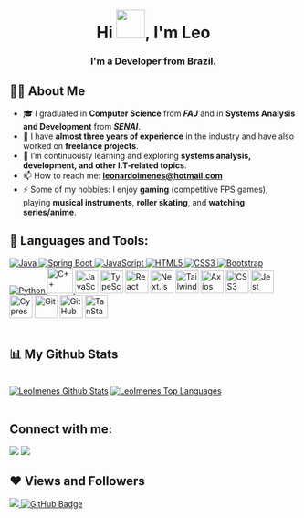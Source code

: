 
<h1 align="center">Hi <img src="https://raw.githubusercontent.com/MartinHeinz/MartinHeinz/master/wave.gif" width="50px" height="50px">, I'm Leo</h1>
<h3 align="center">I'm a Developer from Brazil.</h3>



## 🙋‍♂️ About Me

- 🎓 I graduated in **Computer Science** from ***FAJ*** and in **Systems Analysis and Development** from ***SENAI***.  
- 💼 I have **almost three years of experience** in the industry and have also worked on **freelance projects**.  
- 🌱 I’m continuously learning and exploring **systems analysis, development, and other I.T-related topics**.  
- 📫 How to reach me: **leonardoimenes@hotmail.com**  
- ⚡ Some of my hobbies: I enjoy **gaming** (competitive FPS games), playing **musical instruments**, **roller skating**, and **watching series/anime**.  


## 🚀 Languages and Tools:

<div >

  <a href="https://www.java.com" target="_blank"> 
    <img src="https://img.icons8.com/color/48/000000/java-coffee-cup-logo.png" alt="Java"/> 
  </a>

  <a href="https://spring.io/projects/spring-boot" target="_blank"> 
    <img src="https://img.icons8.com/color/48/000000/spring-logo.png" alt="Spring Boot"/> 
  </a> 

  <a href="https://developer.mozilla.org/en-US/docs/Web/JavaScript" target="_blank"> 
    <img src="https://img.icons8.com/color/48/000000/javascript.png" alt="JavaScript"/> 
  </a> 

  <a href="https://www.w3.org/html/" target="_blank"> 
    <img src="https://img.icons8.com/color/48/000000/html-5.png" alt="HTML5"/> 
  </a> 

  <a href="https://www.w3schools.com/css/" target="_blank"> 
    <img src="https://img.icons8.com/color/48/000000/css3.png" alt="CSS3"/> 
  </a> 

  <a href="https://getbootstrap.com" target="_blank"> 
    <img src="https://img.icons8.com/color/48/000000/bootstrap.png" alt="Bootstrap"/> 
  </a> 

  <a href="https://www.python.org" target="_blank"> 
    <img src="https://img.icons8.com/color/48/000000/python.png" alt="Python"/> 
  </a> 

  <a href="https://www.w3schools.com/CPP/default.asp" target="_blank"> 
    <img src="https://user-images.githubusercontent.com/42747200/46140125-da084900-c26d-11e8-8ea7-c45ae6306309.png" alt="C++" width="45" height="45"/> 
  </a>

  <img src="https://cdn.jsdelivr.net/gh/devicons/devicon/icons/javascript/javascript-original.svg" alt="JavaScript" width="40" height="40"/>
  <img src="https://cdn.jsdelivr.net/gh/devicons/devicon/icons/typescript/typescript-original.svg" alt="TypeScript" width="40" height="40"/>
  <img src="https://cdn.jsdelivr.net/gh/devicons/devicon/icons/react/react-original.svg" alt="React" width="40" height="40"/>
  <img src="https://cdn.jsdelivr.net/gh/devicons/devicon/icons/nextjs/nextjs-original.svg" alt="Next.js" width="40" height="40"/>
  <img src="https://tailwindcss.com/_next/static/media/tailwindcss-mark.d52e9897.svg" alt="Tailwind CSS" width="40" height="40"/>
  <img src="https://axios-http.com/assets/logo.svg" alt="Axios" width="40" height="40"/>
  <img src="https://cdn.jsdelivr.net/gh/devicons/devicon/icons/css3/css3-original.svg" alt="CSS3" width="40" height="40"/>
  <img src="https://cdn.jsdelivr.net/gh/devicons/devicon/icons/jest/jest-plain.svg" alt="Jest" width="40" height="40"/>
  <img src="https://www.cypress.io/images/layouts/cypress-logo.svg" alt="Cypress" width="40" height="40"/>
  <img src="https://cdn.jsdelivr.net/gh/devicons/devicon/icons/git/git-original.svg" alt="Git" width="40" height="40"/>
  <img src="https://cdn.jsdelivr.net/gh/devicons/devicon/icons/github/github-original.svg" alt="GitHub" width="40" height="40"/>
  <img src="https://avatars.githubusercontent.com/u/72518640?s=200&v=4" alt="TanStack Query" width="40" height="40"/>

</div>
    
  

<br/>

## 📊 My Github Stats

  <br/>
    <a href="https://github.com/LeoImenes/github-readme-stats"><img alt="LeoImenes Github Stats" src="https://github-readme-stats.vercel.app/api?username=LeoImenes&show_icons=true&count_private=true&theme=react&hide_border=true&bg_color=0D1117" /></a>
  <a href="https://github.com/LeoImenes/github-readme-stats"><img alt="LeoImenes Top Languages" src="https://github-readme-stats.vercel.app/api/top-langs/?username=LeoImenes&langs_count=8&count_private=true&layout=compact&theme=react&hide_border=true&bg_color=0D1117" /></a>
  <br/>
<br/>

## Connect with me:
<p align="left">

<a href = "https://www.linkedin.com/in/leoimenes/"><img src="https://img.shields.io/badge/-LinkedIn-%230077B5?style=for-the-badge&logo=linkedin&logoColor=white" target="_blank"></a> 
<a href = "https://www.instagram.com/leoimenes/"><img src="https://img.shields.io/badge/-Instagram-%23E4405F?style=for-the-badge&logo=instagram&logoColor=white" target="_blank"></a>


</p>

## ❤ Views and Followers
<a href="https://github.com/Meghna-DAS/github-profile-views-counter">
    <img src="https://komarev.com/ghpvc/?username=LeoImenes">
</a>
<a href="https://github.com/LeoImenes?tab=followers"><img src="https://img.shields.io/github/followers/LeoImenes?label=Followers&style=social" alt="GitHub Badge"></a>

  

  
</div>
 
 
